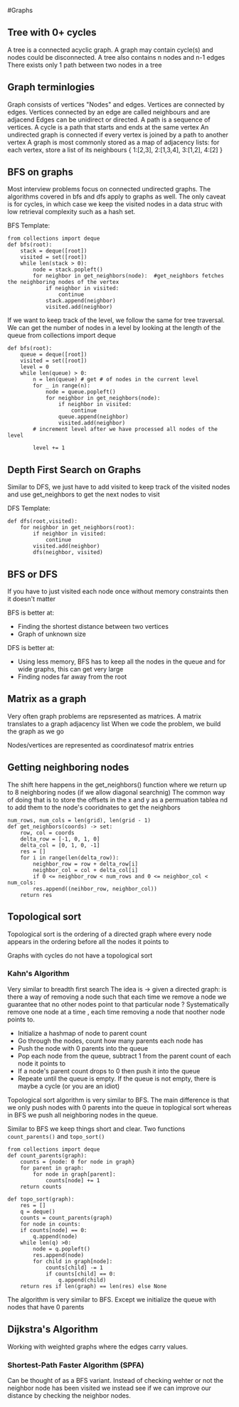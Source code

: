 #Graphs

## Tree with 0+ cycles

A tree is a connected acyclic graph.
A graph may contain cycle(s) and nodes could be disconnected.
A tree also contains n nodes and n-1 edges
There exists only 1 path between two nodes in a tree

## Graph terminlogies
Graph consists of vertices "Nodes" and edges.
Vertices are connected by edges.
Vertices connected by an edge are called neighbours and are adjacend
Edges can be unidirect or directed.
A path is a sequence of vertices. A cycle is a path that starts and ends at the same vertex
An undirected graph is connected if every vertex is joined by a path to another vertex
A graph is most commonly stored as a map of adjacency lists: for each vertex, store a list of its
neighbours
{
    1:[2,3],
    2:[1,3,4],
    3:[1,2],
    4:[2]
}

## BFS on graphs
Most interview problems focus on connected undirected graphs. The algorithms covered in bfs and dfs apply
to graphs as well. The only caveat is for cycles, in which case we keep the visited nodes in a data struc
with low retrieval complexity such as a hash set.

BFS Template:

    from collections import deque
    def bfs(root):
        stack = deque([root])
        visited = set([root])
        while len(stack > 0):
            node = stack.popleft()
            for neighbor in get_neighbors(node):  #get_neighbors fetches the neighboring nodes of the vertex
                if neighbor in visited:
                    continue
                stack.append(neighbor)
                visited.add(neighbor)

If we want to keep track of the level, we follow the same for tree traversal.
We can get the number of nodes in a level by looking at the length of the queue
from collections import deque


    def bfs(root):
        queue = deque([root])
        visited = set([root])
        level = 0
        while len(queue) > 0:
            n = len(queue) # get # of nodes in the current level
            for _ in range(n):
                node = queue.popleft()
                for neighbor in get_neighbors(node):
                    if neighbor in visited:
                        continue
                    queue.append(neighbor)
                    visited.add(neighbor)
            # increment level after we have processed all nodes of the level

            level += 1

## Depth First Search on Graphs
Similar to DFS, we just have to add visited to keep track of the visited nodes and use get_neighbors to 
get the next nodes to visit

DFS Template:

    def dfs(root,visited):
        for neighbor in get_neighbors(root):
            if neighbor in visited:
                continue
            visited.add(neighbor)
            dfs(neighbor, visited)

## BFS or DFS

If you have to just visited each node once without memory constraints then it doesn't matter

BFS is better at:
- Finding the shortest distance between two vertices
- Graph of unknown size

DFS is better at:
- Using less memory, BFS has to keep all the nodes in the queue and for wide graphs, this can get very large
- Finding nodes far away from the root

## Matrix as a graph

Very often graph problems are repsresented as matrices.
A matrix translates to a graph adjacency list
When we code the problem, we build the graph as we go

Nodes/vertices are represented as coordinatesof matrix entries

## Getting neighboring nodes
The shift here happens in the get_neighbors() function where we return
up to 8 neighboring nodes (if we allow diagonal searchnig) The common way of doing that is to store the offsets in the x and y as a permuation tablea nd to add them to the node's cooridnates to get the neighbors

    num_rows, num_cols = len(grid), len(grid - 1)
    def get_neighbors(coords) -> set:
        row, col = coords
        delta_row = [-1, 0, 1, 0]
        delta_col = [0, 1, 0, -1]
        res = []
        for i in range(len(delta_row)):
            neighbor_row = row + delta_row[i]
            neighbor_col = col + delta_col[i]
            if 0 <= neighbor_row < num_rows and 0 <= neighbor_col < num_cols:
            res.append((neihbor_row, neighbor_col))
        return res


## Topological sort
Topological sort is the ordering of a directed graph where every node appears in the ordering before all the nodes it points to

Graphs with cycles do not have a topological sort

### Kahn's Algorithm
Very similar to breadth first search
The idea is -> given a directed graph: is there a way of removing a node such that each time we remove a node we guarantee that no other nodes point to that particular node ?
Systematically remove one node at a time , each time removing a node that noother node points to.

- Initialize a hashmap of node to parent count
- Go through the nodes, count how many parents each node has
- Push the node with 0 parents into the queue
- Pop each node from the queue, subtract 1 from the parent count of each node it points to
- If a node's parent count drops to 0 then push it into the queue
- Repeate until the queue is empty. If the queue is not empty, there is maybe a cycle (or you are an idiot)

Topological sort algorithm is very similar to BFS. The main difference is that we only push nodes with 0 parents into the queue in toplogical sort whereas in BFS we push all neighboring nodes in the queue.

Similar to BFS we keep things short and clear. Two functions `count_parents()` and `topo_sort()`

    from collections import deque
    def count_parents(graph):
        counts = {node: 0 for node in graph}
        for parent in graph:
            for node in graph[parent]:
                counts[node] += 1
        return counts

    def topo_sort(graph):
        res = []
        q = deque()
        counts = count_parents(graph)
        for node in counts:
        if counts[node] == 0:
            q.append(node)
        while len(q) >0:
            node = q.popleft()
            res.append(node)
            for child in graph[node]:
                counts[child] -= 1
                if counts[child] == 0:
                    q.append(child)
        return res if len(graph) == len(res) else None
        
The algorithm is very similar to BFS. Except we initialize the queue with
nodes that have 0 parents

## Dijkstra's Algorithm
Working with weighted graphs where the edges carry values.

### Shortest-Path Faster Algorithm (SPFA)
Can be thought of as a BFS variant. Instead of checking wehter or not the neighbor node has been visited we instead see if we can improve our distance by checking the neighbor nodes.
